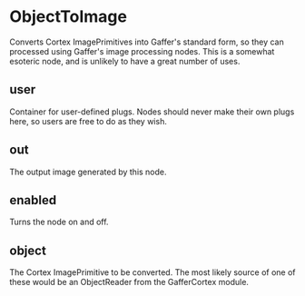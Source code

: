 # ObjectToImage

Converts Cortex ImagePrimitives into Gaffer's standard
form, so they can processed using Gaffer's image
processing nodes. This is a somewhat esoteric node, and
is unlikely to have a great number of uses.

## user

 Container for user-defined plugs. Nodes
should never make their own plugs here,
so users are free to do as they wish.

## out

 The output image generated by this node.

## enabled

 Turns the node on and off.

## object

 The Cortex ImagePrimitive to be converted. The most
likely source of one of these would be an ObjectReader
from the GafferCortex module.

